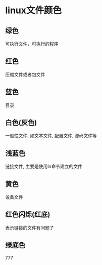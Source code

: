 # linux文件颜色

## 绿色

可执行文件，可执行的程序

## 红色

压缩文件或者包文件

## 蓝色

目录

## 白色(灰色)

一般性文件, 如文本文件, 配置文件, 源码文件等

## 浅蓝色

链接文件, 主要是使用ln命令建立的文件

## 黄色

设备文件

## 红色闪烁(红底)

表示链接的文件有问题了

## 绿底色

777
